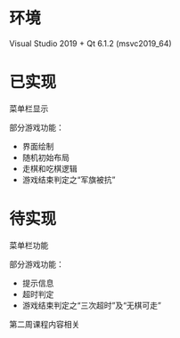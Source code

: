 # 环境

Visual Studio 2019 + Qt 6.1.2 (msvc2019_64)

# 已实现

菜单栏显示

部分游戏功能：

- 界面绘制
- 随机初始布局
- 走棋和吃棋逻辑
- 游戏结束判定之“军旗被抗”

# 待实现

菜单栏功能

部分游戏功能：

- 提示信息
- 超时判定
- 游戏结束判定之“三次超时”及“无棋可走”

第二周课程内容相关